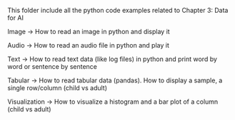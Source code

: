 This folder include all the python code examples related to Chapter 3: Data for AI

Image         ->  How to read an image in python and display it 

Audio         ->  How to read an audio file in python and play it

Text          ->  How to read text data (like log files) in python and print word by word or sentence by sentence

Tabular       ->  How to read tabular data (pandas). How to display a sample, a single row/column (child vs adult)

Visualization ->  How to visualize a histogram and a bar plot of a column (child vs adult)
